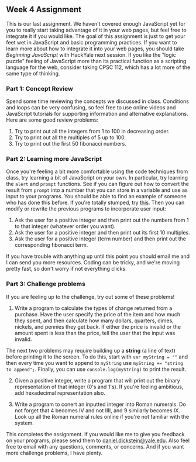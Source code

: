 ## Week 4 Assignment

This is our last assignment.  We haven't covered enough JavaScript yet for you to really start taking advantage of it in your web pages, but feel free to integrate it if you would like.  The goal of this assignment is just to get your feet wet in JavaScript and basic programming practices.  If you want to learn more about how to integrate it into your web pages, you should take _Beginning JavaScript_ with HackYale next session.  If you like the "logic puzzle" feeling of JavaScript more than its practical function as a scripting language for the web, consider taking CPSC 112, which has a lot more of the same type of thinking.

### Part 1: Concept Review

Spend some time reviewing the concepts we discussed in class.  Conditions and loops can be very confusing, so feel free to use online videos and JavaScript tutorials for supporting information and alternative explanations.  Here are some good review problems:

1. Try to print out all the integers from 1 to 100 in decreasing order.
2. Try to print out all the multiples of 5 up to 100.
3. Try to print out the first 50 fibonacci numbers.

### Part 2: Learning more JavaScript

Once you're feeling a bit more comfortable using the code techniques from class, try learning a bit of JavaScript on your own.  In particular, try learning the `alert` and `prompt` functions.  See if you can figure out how to convert the result from `prompt` into a number that you can store in a variable and use as input to your programs.  You should be able to find an example of someone who has done this before.  If you're totally stumped, try [this](http://lmgtfy.com/?q=how+to+convert+text+to+a+number+in+JavaScript&l=1).  Then you can modify or rewrite the previous programs to incorporate user input:

1. Ask the user for a positive integer and then print out the numbers from 1 to that integer (whatever order you want).
2. Ask the user for a positive integer and then print out its first 10 multiples.
3. Ask the user for a positive integer (term number) and then print out the corresponding fibonacci term.

If you have trouble with anything up until this point you should email me and I can send you more resources.  Coding can be tricky, and we're moving pretty fast, so don't worry if not everything clicks.

### Part 3: Challenge problems

If you are feeling up to the challenge, try out some of these problems!

1. Write a program to calculate the types of change returned from a purchase.  Have the user specify the price of the item and how much they spent, and then calculate how many dollars, quarters, dimes, nickels, and pennies they get back.  If either the price is invalid or the amount spent is less than the price, tell the user that the input was invalid.

The next two problems may require building up a **string** (a line of text) before printing it to the screen.  To do this, start with `var myString = ""` and then every time you want to append to `myString` use `myString += "string to append";`.  Finally, you can use `console.log(myString)` to print the result.

2. Given a positive integer, write a program that will print out the binary representation of that integer (0's and 1's).  If you're feeling ambitious, add hexadecimal representation also.

3. Write a program to conert an inputted integer into Roman numerals.  Do not forget that 4 becomes IV and not IIII, and 9 similarly becomes IX.  Look up all the Roman numeral rules online if you're not familiar with the system.

This completes the assignment.  If you would like me to give you feedback on your programs, please send them to daniel.dickstein@yale.edu.  Also feel free to email with any questions, comments, or concerns.  And if you want more challenge problems, I have plenty.
